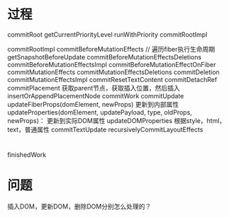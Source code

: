 # 过程
commitRoot
  getCurrentPriorityLevel
  runWithPriority
  commitRootImpl

commitRootImpl
  commitBeforeMutationEffects // 遍历fiber执行生命周期  getSnapshotBeforeUpdate
    commitBeforeMutationEffectsDeletions
    commitBeforeMutationEffectsImpl
      commitBeforeMutationEffectOnFiber
  commitMutationEffects
    commitMutationEffectsDeletions
      commitDeletion
    commitMutationEffectsImpl
      commitResetTextContent
      commitDetachRef
      commitPlacement
        获取parent节点，获取插入位置，然后插入
        insertOrAppendPlacementNode
      commitWork
        commitUpdate
          updateFiberProps(domElement, newProps) 更新到内部属性
          updateProperties(domElement, updatePayload, type, oldProps, newProps)： 更新到实际DOM属性
            updateDOMProperties
            根据style，html，text，普通属性
        commitTextUpdate
  recursivelyCommitLayoutEffects

# 
finishedWork

# 问题
插入DOM，更新DOM，删除DOM分别怎么处理的？
